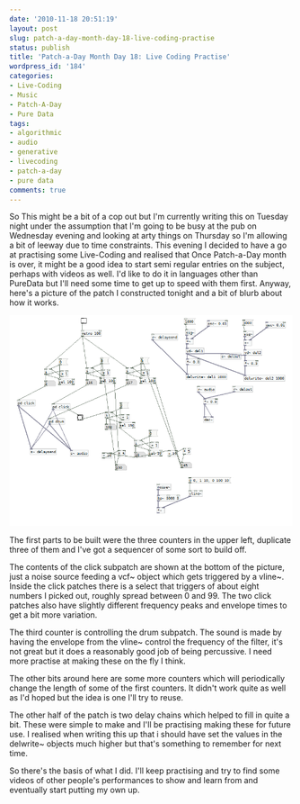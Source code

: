 ```yaml
---
date: '2010-11-18 20:51:19'
layout: post
slug: patch-a-day-month-day-18-live-coding-practise
status: publish
title: 'Patch-a-Day Month Day 18: Live Coding Practise'
wordpress_id: '184'
categories:
- Live-Coding
- Music
- Patch-A-Day
- Pure Data
tags:
- algorithmic
- audio
- generative
- livecoding
- patch-a-day
- pure data
comments: true
---
```


So This might be a bit of a cop out but I'm currently writing this on Tuesday night under the assumption that I'm going to be busy at the pub on Wednesday evening and looking at arty things on Thursday so I'm allowing a bit of leeway due to time constraints. This evening I decided to have a go at practising some Live-Coding and realised that Once Patch-a-Day month is over, it might be a good idea to start semi regular entries on the subject, perhaps with videos as well. I'd like to do it in languages other than PureData but I'll need some time to get up to speed with them first. Anyway, here's a picture of the patch I constructed tonight and a bit of blurb about how it works.



![Live Coding Practise 16-11-2010](/a/2010-11-18-patch-a-day-month-day-18-live-coding-practise/16-11-2010.png)

The first parts to be built were the three counters in the upper left, duplicate three of them and I've got a sequencer of some sort to build off.

The contents of the click subpatch are shown at the bottom of the picture, just a noise source feeding a vcf~ object which gets triggered by a vline~. Inside the click patches there is a select that triggers of about eight numbers I picked out, roughly spread between 0 and 99. The two click patches also have slightly different frequency peaks and envelope times to get a bit more variation.

The third counter is controlling the drum subpatch. The sound is made by having the envelope from the vline~ control the frequency of the filter, it's not great but it does a reasonably good job of being percussive. I need more practise at making these on the fly I think.

The other bits around here are some more counters which will periodically change the length of some of the first counters. It didn't work quite as well as I'd hoped but the idea is one I'll try to reuse.

The other half of the patch is two delay chains which helped to fill in quite a bit. These were simple to make and I'll be practising making these for future use. I realised when writing this up that i should have set the values in the delwrite~ objects much higher but that's something to remember for next time.

So there's the basis of what I did. I'll keep practising and try to find some videos of other people's performances to show and learn from and eventually start putting my own up.
